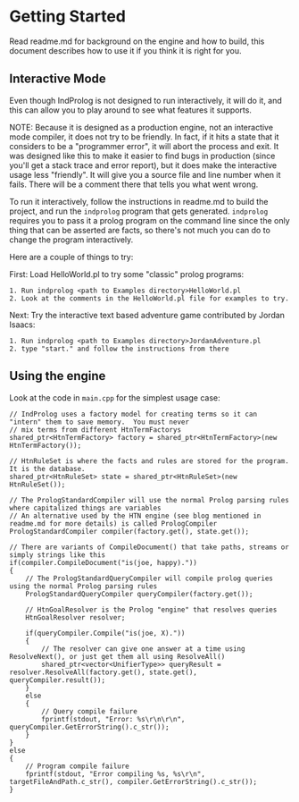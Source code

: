 Getting Started
===============
Read readme.md for background on the engine and how to build, this document describes how to use it if you think it is right for you.

## Interactive Mode
Even though IndProlog is not designed to run interactively, it will do it, and this can allow you to play around to see what features it supports.

NOTE: Because it is designed as a production engine, not an interactive mode compiler, it does not try to be friendly.  In fact, if it hits a state that it considers to be a "programmer error", it will abort the process and exit. It was designed like this to make it easier to find bugs in production (since you'll get a stack trace and error report), but it does make the interactive usage less "friendly". It will give you a source file and line number when it fails. There will be a comment there that tells you what went wrong.

To run it interactively, follow the instructions in readme.md to build the project, and run the `indprolog` program that gets generated.  `indprolog` requires you to pass it a prolog program on the command line since the only thing that can be asserted are facts, so there's not much you can do to change the program interactively.

Here are a couple of things to try:

First: Load HelloWorld.pl to try some "classic" prolog programs:

~~~
1. Run indprolog <path to Examples directory>HelloWorld.pl
2. Look at the comments in the HelloWorld.pl file for examples to try.
~~~

Next: Try the interactive text based adventure game contributed by Jordan Isaacs:
~~~
1. Run indprolog <path to Examples directory>JordanAdventure.pl
2. type "start." and follow the instructions from there
~~~

## Using the engine
Look at the code in `main.cpp` for the simplest usage case:

~~~
// IndProlog uses a factory model for creating terms so it can "intern" them to save memory.  You must never
// mix terms from different HtnTermFactorys
shared_ptr<HtnTermFactory> factory = shared_ptr<HtnTermFactory>(new HtnTermFactory());

// HtnRuleSet is where the facts and rules are stored for the program.  It is the database.
shared_ptr<HtnRuleSet> state = shared_ptr<HtnRuleSet>(new HtnRuleSet());

// The PrologStandardCompiler will use the normal Prolog parsing rules where capitalized things are variables
// An alternative used by the HTN engine (see blog mentioned in readme.md for more details) is called PrologCompiler
PrologStandardCompiler compiler(factory.get(), state.get());

// There are variants of CompileDocument() that take paths, streams or simply strings like this
if(compiler.CompileDocument("is(joe, happy)."))
{
	// The PrologStandardQueryCompiler will compile prolog queries using the normal Prolog parsing rules
	PrologStandardQueryCompiler queryCompiler(factory.get());

	// HtnGoalResolver is the Prolog "engine" that resolves queries
    HtnGoalResolver resolver;

	if(queryCompiler.Compile("is(joe, X)."))
	{
		// The resolver can give one answer at a time using ResolveNext(), or just get them all using ResolveAll()
		shared_ptr<vector<UnifierType>> queryResult = resolver.ResolveAll(factory.get(), state.get(), queryCompiler.result());
	}
	else
	{
		// Query compile failure
		fprintf(stdout, "Error: %s\r\n\r\n", queryCompiler.GetErrorString().c_str());
	}
}
else
{
	// Program compile failure
	fprintf(stdout, "Error compiling %s, %s\r\n", targetFileAndPath.c_str(), compiler.GetErrorString().c_str());
}
~~~
